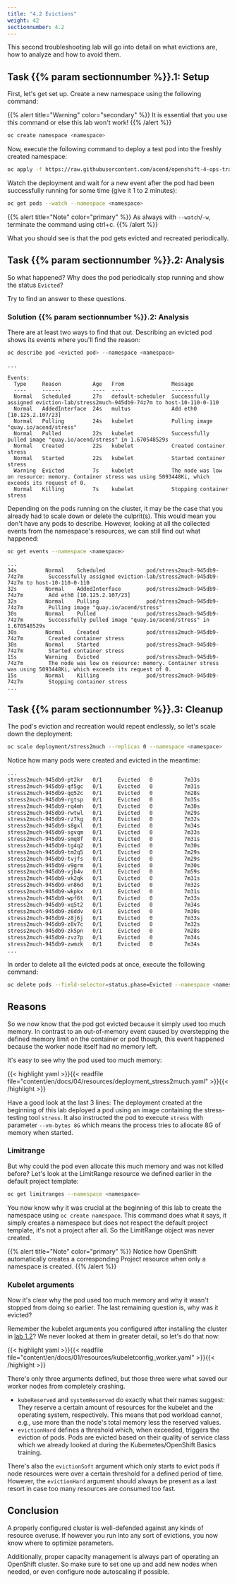 ```yaml
---
title: "4.2 Evictions"
weight: 42
sectionnumber: 4.2
---
```


This second troubleshooting lab will go into detail on what evictions are, how to analyze and how to avoid them.


## Task {{% param sectionnumber %}}.1: Setup

First, let's get set up.
Create a new namespace using the following command:

{{% alert title="Warning" color="secondary" %}}
It is essential that you use this command or else this lab won't work!
{{% /alert %}}

```bash
oc create namespace <namespace>
```

Now, execute the following command to deploy a test pod into the freshly created namespace:

```bash
oc apply -f https://raw.githubusercontent.com/acend/openshift-4-ops-training/main/content/en/docs/04/resources/deployment_stress2much.yaml --namespace <namespace>
```

Watch the deployment and wait for a new event after the pod had been successfully running for some time (give it 1 to 2 minutes):

```bash
oc get pods --watch --namespace <namespace>
```

{{% alert title="Note" color="primary" %}}
As always with `--watch`/`-w`, terminate the command using ctrl+c.
{{% /alert %}}

What you should see is that the pod gets evicted and recreated periodically.


## Task {{% param sectionnumber %}}.2: Analysis

So what happened?
Why does the pod periodically stop running and show the status `Evicted`?

Try to find an answer to these questions.


### Solution {{% param sectionnumber %}}.2: Analysis

There are at least two ways to find that out.
Describing an evicted pod shows its events where you'll find the reason:

```bash
oc describe pod <evicted pod> --namespace <namespace>
```

```
...

Events:
  Type     Reason          Age   From               Message
  ----     ------          ----  ----               -------
  Normal   Scheduled       27s   default-scheduler  Successfully assigned eviction-lab/stress2much-945db9-74z7m to host-10-110-0-110
  Normal   AddedInterface  24s   multus             Add eth0 [10.125.2.107/23]
  Normal   Pulling         24s   kubelet            Pulling image "quay.io/acend/stress"
  Normal   Pulled          22s   kubelet            Successfully pulled image "quay.io/acend/stress" in 1.670548529s
  Normal   Created         22s   kubelet            Created container stress
  Normal   Started         22s   kubelet            Started container stress
  Warning  Evicted         7s    kubelet            The node was low on resource: memory. Container stress was using 5093448Ki, which exceeds its request of 0.
  Normal   Killing         7s    kubelet            Stopping container stress
```

Depending on the pods running on the cluster, it may be the case that you already had to scale down or delete the culprit(s).
This would mean you don't have any pods to describe.
However, looking at all the collected events from the namespace's resources, we can still find out what happened:

```bash
oc get events --namespace <namespace>
```

```
...
34s         Normal    Scheduled             pod/stress2much-945db9-74z7m        Successfully assigned eviction-lab/stress2much-945db9-74z7m to host-10-110-0-110
32s         Normal    AddedInterface        pod/stress2much-945db9-74z7m        Add eth0 [10.125.2.107/23]
32s         Normal    Pulling               pod/stress2much-945db9-74z7m        Pulling image "quay.io/acend/stress"
30s         Normal    Pulled                pod/stress2much-945db9-74z7m        Successfully pulled image "quay.io/acend/stress" in 1.670548529s
30s         Normal    Created               pod/stress2much-945db9-74z7m        Created container stress
30s         Normal    Started               pod/stress2much-945db9-74z7m        Started container stress
15s         Warning   Evicted               pod/stress2much-945db9-74z7m        The node was low on resource: memory. Container stress was using 5093448Ki, which exceeds its request of 0.
15s         Normal    Killing               pod/stress2much-945db9-74z7m        Stopping container stress
...
```


## Task {{% param sectionnumber %}}.3: Cleanup

The pod's eviction and recreation would repeat endlessly, so let's scale down the deployment:

```bash
oc scale deployment/stress2much --replicas 0 --namespace <namespace>
```

Notice how many pods were created and evicted in the meantime:

```bash
...
stress2much-945db9-pt2kr   0/1     Evicted   0          7m33s
stress2much-945db9-qf5gc   0/1     Evicted   0          7m31s
stress2much-945db9-qq52c   0/1     Evicted   0          7m28s
stress2much-945db9-rgtsp   0/1     Evicted   0          7m35s
stress2much-945db9-rq4mh   0/1     Evicted   0          7m30s
stress2much-945db9-rwtwl   0/1     Evicted   0          7m29s
stress2much-945db9-rz7kg   0/1     Evicted   0          7m32s
stress2much-945db9-s8gxl   0/1     Evicted   0          7m34s
stress2much-945db9-sgvqm   0/1     Evicted   0          7m33s
stress2much-945db9-smq8f   0/1     Evicted   0          7m31s
stress2much-945db9-tg4q2   0/1     Evicted   0          7m30s
stress2much-945db9-tm2q5   0/1     Evicted   0          7m29s
stress2much-945db9-tvjfs   0/1     Evicted   0          7m29s
stress2much-945db9-v9grm   0/1     Evicted   0          7m30s
stress2much-945db9-vjb4v   0/1     Evicted   0          7m59s
stress2much-945db9-vk2qk   0/1     Evicted   0          7m31s
stress2much-945db9-vn86d   0/1     Evicted   0          7m32s
stress2much-945db9-wkpkx   0/1     Evicted   0          7m31s
stress2much-945db9-wpf6t   0/1     Evicted   0          7m33s
stress2much-945db9-xq5t2   0/1     Evicted   0          7m34s
stress2much-945db9-z6ddv   0/1     Evicted   0          7m30s
stress2much-945db9-z8j6j   0/1     Evicted   0          7m33s
stress2much-945db9-z8v7c   0/1     Evicted   0          7m32s
stress2much-945db9-zk5pn   0/1     Evicted   0          7m28s
stress2much-945db9-zvz7p   0/1     Evicted   0          7m34s
stress2much-945db9-zwmzk   0/1     Evicted   0          7m34s
...
```

In order to delete all the evicted pods at once, execute the following command:

```bash
oc delete pods --field-selector=status.phase=Evicted --namespace <namespace>
```


## Reasons

So we now know that the pod got evicted because it simply used too much memory.
In contrast to an out-of-memory event caused by overstepping the defined memory limit on the container or pod though, this event happened because the worker node itself had no memory left.

It's easy to see why the pod used too much memory:

{{< highlight yaml >}}{{< readfile file="content/en/docs/04/resources/deployment_stress2much.yaml" >}}{{< /highlight >}}

Have a good look at the last 3 lines:
The deployment created at the beginning of this lab deployed a pod using an image containing the stress-testing tool `stress`.
It also instructed the pod to execute `stress` with parameter `--vm-bytes 8G` which means the process tries to allocate 8G of memory when started.


### Limitrange

But why could the pod even allocate this much memory and was not killed before?
Let's look at the LimitRange resource we defined earlier in the default project template:

```bash
oc get limitranges --namespace <namespace>
```

You now know why it was crucial at the beginning of this lab to create the namespace using `oc create namespace`.
This command does what it says, it simply creates a namespace but does not respect the default project template, it's not a project after all.
So the LimitRange object was never created.

{{% alert title="Note" color="primary" %}}
Notice how OpenShift automatically creates a corresponding Project resource when only a namespace is created.
{{% /alert %}}


### Kubelet arguments

Now it's clear why the pod used too much memory and why it wasn't stopped from doing so earlier.
The last remaining question is, why was it evicted?

Remember the kubelet arguments you configured after installing the cluster in [lab 1.2](../../01/02_configuration/)?
We never looked at them in greater detail, so let's do that now:

{{< highlight yaml >}}{{< readfile file="content/en/docs/01/resources/kubeletconfig_worker.yaml" >}}{{< /highlight >}}

There's only three arguments defined, but those three were what saved our worker nodes from completely crashing.

* `kubeReserved` and `systemReserved` do exactly what their names suggest: They reserve a certain amount of resources for the kubelet and the operating system, respectively. This means that pod workload cannot, e.g., use more than the node's total memory less the reserved values.
* `evictionHard` defines a threshold which, when exceeded, triggers the eviction of pods. Pods are evicted based on their quality of service class which we already looked at during the Kubernetes/OpenShift Basics training.

There's also the `evictionSoft` argument which only starts to evict pods if node resources were over a certain threshold for a defined period of time.
However, the `evictionHard` argument should always be present as a last resort in case too many resources are consumed too fast.


## Conclusion

A properly configured cluster is well-defended against any kinds of resource overuse.
If however you run into any sort of evictions, you now know where to optimize parameters.

Additionally, proper capacity management is always part of operating an OpenShift cluster.
So make sure to set one up and add new nodes when needed, or even configure node autoscaling if possible.
